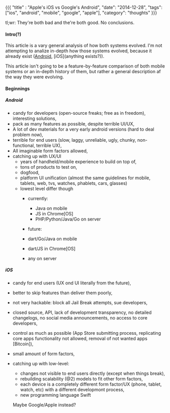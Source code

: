 {{{
  "title" : "Apple's iOS vs Google's Android",
  "date": "2014-12-28",
  "tags": ["ios", "android", "mobile", "google", "apple"],
  "category": "thoughts"
}}}

tl;wr: They're both bad and the're both good. No conclusions.

#### Intro(?)

This article is a vary general analysis of how both systems evolved. I'm not attempting to analize in-depth how those systems evolved, because it already exist ([Android](arstechnica?), [iOS](anything exists?)).



This article isn't going to be a feature-by-feature comparison of both mobile systems or an in-depth history of them, but rather a general description af the way they were evolving.


#### Beginnings

##### Android

* candy for developers (open-source freaks; free as in freedom), interesting solutions,
* pack as many features as possible, despite terrible UI/UX,
* A lot of dev materials for a very early android versions (hard to deal problem now),
* terrible for end users (slow, laggy, unreliable, ugly, chunky, non-functional, terrible UX),
* All imaginable form factors allowed,
* catching up with UX/UI
  * years of handheld/mobile experience to build on top of,
  * tons of products to test on,
  * dogfood,
  * platform UI unification (almost the same guidelines for mobile, tablets, web, tvs, watches, phablets, cars, glasses)
  * lowest level differ though
    * currently:
      * Java on mobile
      * JS in Chrome[OS]
      * PHP/Python/Java/Go on server

    * future:
     * dart/Go/Java on mobile
     * dart/JS in Chrome[OS]
     * any on server


##### iOS

* candy for end users (UX ond UI literally from the future),
* better to skip features than deliver them poorly,
* not very hackable: block all Jail Break attempts, sue developers,
* closed source, API, lack of development transparency, no detailed changelogs, no social media announcements, no access to core developers,
* control as much as possible (App Store submitting process, replicating core apps functionality not allowed, removal of not wanted apps [Bitcoin]),
* small amount of form factors,
* catching up with low-level:
  * changes not visible to end users directly (except when things break),
  * rebuilding scalability (@2) models to fit other form factors,
  * each device is a completely different form factor/UX (phone, tablet, watch, etc) with a different developmont process,
  * new programming language Swift


  Maybe Google/Apple instead?
